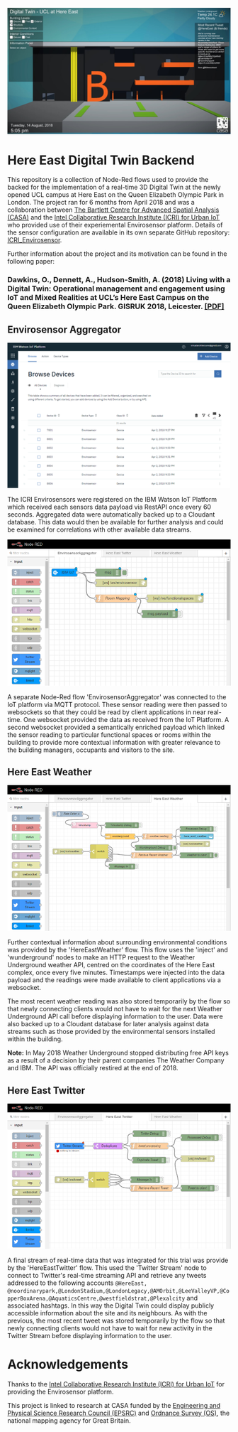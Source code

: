 ![Here East Digital Twin](images/Here_East_Digital_Twin.jpg)

Here East Digital Twin Backend
==========================

This repository is a collection of Node-Red flows used to provide the backed for the implementation of a real-time 3D Digital Twin at the newly opened UCL campus at Here East on the Queen Elizabeth Olympic Park in London. The project ran for 6 months from April 2018 and was a collaboration between [The Bartlett Centre for Advanced Spatial Analysis (CASA)](https://www.ucl.ac.uk/bartlett/casa/) and the [Intel Collaborative Research Institute (ICRI) for Urban IoT](http://cities.io/) who provided use of their experiemental Envirosensor platform. Details of the sensor configuration are available in its own separate GitHub repository: [ICRI_Envirosensor](https://github.com/virtualarchitectures/ICRI_Envirosensor).

Further information about the project and its motivation can be found in the following paper:

### Dawkins, O., Dennett, A., Hudson-Smith, A. (2018) Living with a Digital Twin: Operational management and engagement using IoT and Mixed Realities at UCL’s Here East Campus on the Queen Elizabeth Olympic Park. GISRUK 2018, Leicester. [[PDF]](https://www.researchgate.net/profile/Oliver_Dawkins/publication/324702983_Living_with_a_Digital_Twin_Operational_management_and_engagement_using_IoT_and_Mixed_Realities_at_UCL%27s_Here_East_Campus_on_the_Queen_Elizabeth_Olympic_Park/links/5adddd11a6fdcc29358ba112/Living-with-a-Digital-Twin-Operational-management-and-engagement-using-IoT-and-Mixed-Realities-at-UCLs-Here-East-Campus-on-the-Queen-Elizabeth-Olympic-Park.pdf)

## Envirosensor Aggregator

![IBM Watson IoT Platform](images/IBM_Watson_IoT_Platform.PNG)

The ICRI Envirosensors were registered on the IBM Watson IoT Platform which received each sensors data payload via RestAPI once every 60 seconds. Aggregated data were automatically backed up to a Cloudant database. This data would then be available for further analysis and could be examined for correlations with other available data streams. 

![Envirosensor Aggregator](images/EnvirosensorAggregator.PNG)

A separate Node-Red flow 'EnvirosensorAggregator' was connected to the IoT platform via MQTT protocol. These sensor reading were then passed to websockets so that they could be read by client applications in near real-time. One websocket provided the data as received from the IoT Platform. A second websocket provided a semantically enriched payload which linked the sensor reading to particular functional spaces or rooms within the building to provide more contextual information with greater relevance to the building managers, occupants and visitors to the site.

## Here East Weather

![Here East Weather](images/HereEastWeather.PNG)

Further contextual information about surrounding environmental conditions was provided by the 'HereEastWeather' flow. This flow uses the 'inject' and 'wunderground' nodes to make an HTTP request to the Weather Underground weather API, centred on the coordinates of the Here East complex, once every five minutes. Timestamps were injected into the data payload and the readings were made available to client applications via a websocket. 

The most recent weather reading was also stored temporarily by the flow so that newly connecting clients would not have to wait for the next Weather Underground API call before displaying information to the user. Data were also backed up to a Cloudant database for later analysis against data streams such as those provided by the environmental sensors installed within the building.

**Note:** In May 2018 Weather Underground stopped distributing free API keys as a result of a decision by their parent companies The Weather Company and IBM. The API was officially restired at the end of 2018.

## Here East Twitter

![Here East Twitter](images/HereEastTwitter.PNG)

A final stream of real-time data that was integrated for this trial was provide by the 'HereEastTwitter' flow. This used the 'Twitter Stream' node to connect to Twitter's real-time streaming API and retrieve any tweets addressed to the following accounts `@HereEast, @noordinarypark,@LondonStadium,@LondonLegacy,@AMOrbit,@LeeValleyVP,@CopperBoxArena,@AquaticsCentre,@westfieldstrat,@Plexalcity` and associated hashtags. In this way the Digital Twin could display publicly accessible information about the site and its neighbours. As with the previous, the most recent tweet was stored temporarily by the flow so that newly connecting clients would not have to wait for new activity in the Twitter Stream before displaying information to the user.

# Acknowledgements
Thanks to the [Intel Collaborative Research Institute (ICRI) for Urban IoT](http://cities.io/) for providing the Envirosensor platform.

This project is linked to research at CASA funded by the [Engineering and Physical Science Research Council (EPSRC)](https://epsrc.ukri.org/) and [Ordnance Survey (OS)](https://www.ordnancesurvey.co.uk/), the national mapping agency for Great Britain. 
